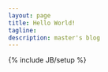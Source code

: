 ```yaml
---
layout: page
title: Hello World!
tagline: 
description: master's blog
---
```

{% include JB/setup %}

